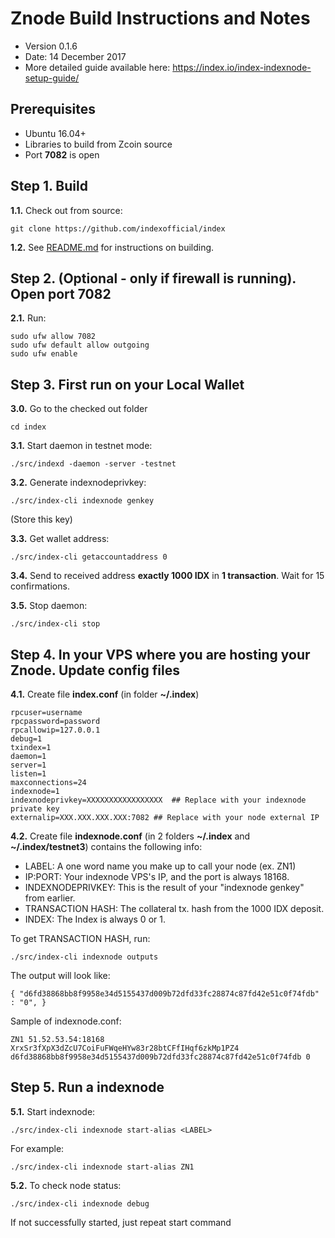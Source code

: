 Znode Build Instructions and Notes
=============================
 - Version 0.1.6
 - Date: 14 December 2017
 - More detailed guide available here: https://index.io/index-indexnode-setup-guide/

Prerequisites
-------------
 - Ubuntu 16.04+
 - Libraries to build from Zcoin source
 - Port **7082** is open

Step 1. Build
----------------------
**1.1.**  Check out from source:

    git clone https://github.com/indexofficial/index

**1.2.**  See [README.md](README.md) for instructions on building.

Step 2. (Optional - only if firewall is running). Open port 7082
----------------------
**2.1.**  Run:

    sudo ufw allow 7082
    sudo ufw default allow outgoing
    sudo ufw enable

Step 3. First run on your Local Wallet
----------------------
**3.0.**  Go to the checked out folder

    cd index

**3.1.**  Start daemon in testnet mode:

    ./src/indexd -daemon -server -testnet

**3.2.**  Generate indexnodeprivkey:

    ./src/index-cli indexnode genkey

(Store this key)

**3.3.**  Get wallet address:

    ./src/index-cli getaccountaddress 0

**3.4.**  Send to received address **exactly 1000 IDX** in **1 transaction**. Wait for 15 confirmations.

**3.5.**  Stop daemon:

    ./src/index-cli stop

Step 4. In your VPS where you are hosting your Znode. Update config files
----------------------
**4.1.**  Create file **index.conf** (in folder **~/.index**)

    rpcuser=username
    rpcpassword=password
    rpcallowip=127.0.0.1
    debug=1
    txindex=1
    daemon=1
    server=1
    listen=1
    maxconnections=24
    indexnode=1
    indexnodeprivkey=XXXXXXXXXXXXXXXXX  ## Replace with your indexnode private key
    externalip=XXX.XXX.XXX.XXX:7082 ## Replace with your node external IP

**4.2.**  Create file **indexnode.conf** (in 2 folders **~/.index** and **~/.index/testnet3**) contains the following info:
 - LABEL: A one word name you make up to call your node (ex. ZN1)
 - IP:PORT: Your indexnode VPS's IP, and the port is always 18168.
 - INDEXNODEPRIVKEY: This is the result of your "indexnode genkey" from earlier.
 - TRANSACTION HASH: The collateral tx. hash from the 1000 IDX deposit.
 - INDEX: The Index is always 0 or 1.

To get TRANSACTION HASH, run:

    ./src/index-cli indexnode outputs

The output will look like:

    { "d6fd38868bb8f9958e34d5155437d009b72dfd33fc28874c87fd42e51c0f74fdb" : "0", }

Sample of indexnode.conf:

    ZN1 51.52.53.54:18168 XrxSr3fXpX3dZcU7CoiFuFWqeHYw83r28btCFfIHqf6zkMp1PZ4 d6fd38868bb8f9958e34d5155437d009b72dfd33fc28874c87fd42e51c0f74fdb 0

Step 5. Run a indexnode
----------------------
**5.1.**  Start indexnode:

    ./src/index-cli indexnode start-alias <LABEL>

For example:

    ./src/index-cli indexnode start-alias ZN1

**5.2.**  To check node status:

    ./src/index-cli indexnode debug

If not successfully started, just repeat start command
